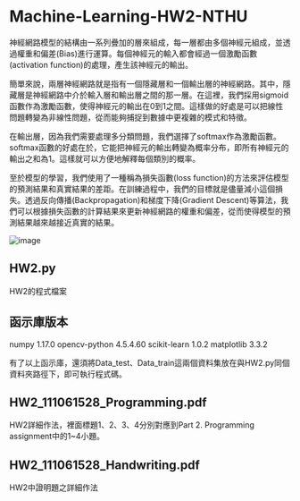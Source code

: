 # Machine-Learning-HW2-NTHU

神經網路模型的結構由一系列疊加的層來組成，每一層都由多個神經元組成，並透過權重和偏差(Bias)進行運算。每個神經元的輸入都會經過一個激勵函數(activation function)的處理，產生該神經元的輸出。

簡單來說，兩層神經網路就是指有一個隱藏層和一個輸出層的神經網路。其中，隱藏層是神經網路中介於輸入層和輸出層之間的那一層。在這裡，我們採用sigmoid函數作為激勵函數，使得神經元的輸出在0到1之間。這樣做的好處是可以把線性問題轉變為非線性問題，從而能夠捕捉到數據中更複雜的模式和特徵。

在輸出層，因為我們需要處理多分類問題，我們選擇了softmax作為激勵函數。softmax函數的好處在於，它能把神經元的輸出轉變為概率分布，即所有神經元的輸出之和為1。這樣就可以方便地解釋每個類別的概率。

至於模型的學習，我們使用了一種稱為損失函數(loss function)的方法來評估模型的預測結果和真實結果的差距。在訓練過程中，我們的目標就是儘量減小這個損失。透過反向傳播(Backpropagation)和梯度下降(Gradient Descent)等算法，我們可以根據損失函數的計算結果來更新神經網路的權重和偏差，從而使得模型的預測結果越來越接近真實的結果。

![image](https://github.com/kunlin1013/Machine-Learning-HW2-NTHU/assets/78029945/b2d10fd9-6db4-4068-bc1a-f1bf33c6c550)

## HW2.py
HW2的程式檔案

## 函示庫版本
numpy                     1.17.0
opencv-python             4.5.4.60
scikit-learn              1.0.2
matplotlib                3.3.2

有了以上函示庫，還須將Data_test、Data_train這兩個資料集放在與HW2.py同個資料夾路徑下，即可執行程式碼。

## HW2_111061528_Programming.pdf
HW2詳細作法，裡面標題1、2、3、4分別對應到Part 2. Programming assignment中的1~4小題。

## HW2_111061528_Handwriting.pdf
HW2中證明題之詳細作法
